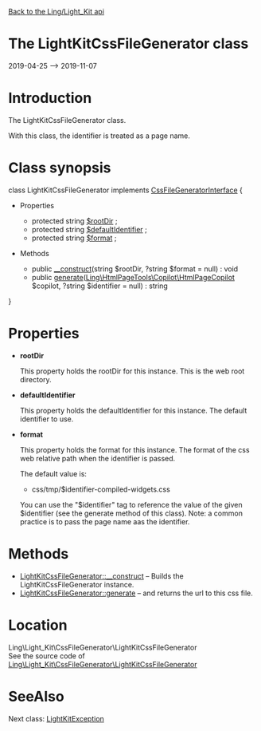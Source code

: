 [Back to the Ling/Light_Kit api](https://github.com/lingtalfi/Light_Kit/blob/master/doc/api/Ling/Light_Kit.md)



The LightKitCssFileGenerator class
================
2019-04-25 --> 2019-11-07






Introduction
============

The LightKitCssFileGenerator class.

With this class, the identifier is treated as a page name.



Class synopsis
==============


class <span class="pl-k">LightKitCssFileGenerator</span> implements [CssFileGeneratorInterface](https://github.com/lingtalfi/HtmlPageTools/blob/master/doc/api/Ling/HtmlPageTools/CssFileGenerator/CssFileGeneratorInterface.md) {

- Properties
    - protected string [$rootDir](#property-rootDir) ;
    - protected string [$defaultIdentifier](#property-defaultIdentifier) ;
    - protected string [$format](#property-format) ;

- Methods
    - public [__construct](https://github.com/lingtalfi/Light_Kit/blob/master/doc/api/Ling/Light_Kit/CssFileGenerator/LightKitCssFileGenerator/__construct.md)(string $rootDir, ?string $format = null) : void
    - public [generate](https://github.com/lingtalfi/Light_Kit/blob/master/doc/api/Ling/Light_Kit/CssFileGenerator/LightKitCssFileGenerator/generate.md)([Ling\HtmlPageTools\Copilot\HtmlPageCopilot](https://github.com/lingtalfi/HtmlPageTools/blob/master/doc/api/Ling/HtmlPageTools/Copilot/HtmlPageCopilot.md) $copilot, ?string $identifier = null) : string

}




Properties
=============

- <span id="property-rootDir"><b>rootDir</b></span>

    This property holds the rootDir for this instance.
    This is the web root directory.
    
    

- <span id="property-defaultIdentifier"><b>defaultIdentifier</b></span>

    This property holds the defaultIdentifier for this instance.
    The default identifier to use.
    
    

- <span id="property-format"><b>format</b></span>

    This property holds the format for this instance.
    The format of the css web relative path when the identifier is passed.
    
    The default value is:
    
    - css/tmp/$identifier-compiled-widgets.css
    
    You can use the "$identifier" tag to reference the value of the given $identifier (see the generate method of this class).
    Note: a common practice is to pass the page name aas the identifier.
    
    



Methods
==============

- [LightKitCssFileGenerator::__construct](https://github.com/lingtalfi/Light_Kit/blob/master/doc/api/Ling/Light_Kit/CssFileGenerator/LightKitCssFileGenerator/__construct.md) &ndash; Builds the LightKitCssFileGenerator instance.
- [LightKitCssFileGenerator::generate](https://github.com/lingtalfi/Light_Kit/blob/master/doc/api/Ling/Light_Kit/CssFileGenerator/LightKitCssFileGenerator/generate.md) &ndash; and returns the url to this css file.





Location
=============
Ling\Light_Kit\CssFileGenerator\LightKitCssFileGenerator<br>
See the source code of [Ling\Light_Kit\CssFileGenerator\LightKitCssFileGenerator](https://github.com/lingtalfi/Light_Kit/blob/master/CssFileGenerator/LightKitCssFileGenerator.php)



SeeAlso
==============
Next class: [LightKitException](https://github.com/lingtalfi/Light_Kit/blob/master/doc/api/Ling/Light_Kit/Exception/LightKitException.md)<br>

